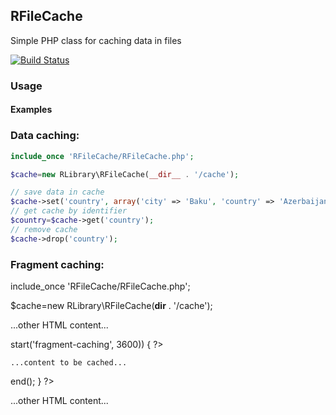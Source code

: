 <h2>RFileCache</h2>
<p>Simple PHP class for caching data in files</p>

[![Build Status](https://travis-ci.org/i80586/RFileCache.png?branch=master)](https://travis-ci.org/i80586/RFileCache)

<h3>Usage</h3>

<p>
<h4>Examples</h4>

### Data caching:

```php
include_once 'RFileCache/RFileCache.php';

$cache=new RLibrary\RFileCache(__dir__ . '/cache');

// save data in cache
$cache->set('country', array('city' => 'Baku', 'country' => 'Azerbaijan'), 3600);
// get cache by identifier
$country=$cache->get('country');
// remove cache
$cache->drop('country');
```
### Fragment caching:

include_once 'RFileCache/RFileCache.php';

$cache=new RLibrary\RFileCache(__dir__ . '/cache');

...other HTML content...
<?php if($cache->start('fragment-caching', 3600)) { ?>

    ...content to be cached...

<?php $cache->end(); } ?>
...other HTML content...